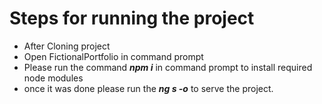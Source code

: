 # Steps for running the project
+ After Cloning project
+ Open FictionalPortfolio in command prompt
+ Please run the command **_npm i_** in command prompt to install required node modules
+ once it was done please run the **_ng s -o_** to serve the project. 
